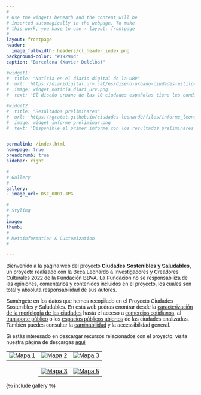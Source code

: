 ```yaml
---
#
# Use the widgets beneath and the content will be
# inserted automagically in the webpage. To make
# this work, you have to use › layout: frontpage
#
layout: frontpage
header:
  image_fullwidth: headers/cl_header_index.png
background-color: "#19294d"
caption: "Barcelona (Xavier Delclòs)"

#widget1:
#  title: "Notícia en el diario digital de la URV"
#  url: 'https://diaridigital.urv.cat/es/diseno-urbano-ciudades-estilo-vida-saludable/'
#  image: widget_noticia_diari_urv.png
#  text: 'El diseño urbano de las 10 ciudades españolas tiene les condiciones necesarias para un estilo de vida saludable.'

#widget2:
#  title: "Resultados preliminares"
#  url: 'https://gratet.github.io/ciudades-leonardo/files/informe_leonardo_preliminar_enero24.pdf'
#  image: widget_informe preliminar.png
#  text: 'Disponible el primer informe con los resultados preliminares del proyecto. En este documento se presentan los principales resultados a nivel gráfico y cartográfico para cada uno de los indicadores.'


permalink: /index.html
homepage: true
breadcrumb: true
sidebar: right

#
# Gallery
#
gallery:
- image_url: DSC_0001.JPG

#
# Styling
#
image:
thumb:
#
# Metainformation & Customization
#

---
```


Bienvenido a la página web del proyecto **Ciudades Sostenibles y Saludables**, un proyecto realizado con la Beca Leonardo a Investigadores y Creadores Culturales 2022 de la 
Fundación BBVA. La Fundación no se responsabiliza de las opiniones, comentarios y contenidos incluidos en el 
proyecto, los cuales son total y absoluta responsabilidad de sus autores.


<section>
<p>Sum&eacute;rgete en los datos que hemos recopilado en el Proyecto Ciudades Sostenibles y Saludables. En esta web podras enontrar desde la 
<a href="https://gratet.github.io/ciudades-leonardo/caracterizacion/">caracterizaci&oacute;n de la morfolog&iacute;a de las ciudades</a> hasta el acceso a 
<a href="https://gratet.github.io/ciudades-leonardo/comercios-cotidianos/">comercios cotidianos</a>, al 
<a href="https://gratet.github.io/ciudades-leonardo/transporte-publico/">transporte p&uacute;blico</a> o los 
<a href="https://gratet.github.io/ciudades-leonardo/espacios-publicos-abiertos/">espacios p&uacute;blicos abiertos</a> de las ciudades analizadas. Tambi&eacute;n puedes consultar la 
<a href="https://gratet.github.io/ciudades-leonardo/caminabilidad/">caminabilidad</a> y la accessibilidad general.</p>
</section>

Si estás interesado en descargar recursos relacionados con el proyecto, visita nuestra página de descargas <a href="https://gratet.github.io/ciudades-leonardo/project/descargas/">aquí</a>


<html lang="es">
<head>
  <style>
    body {
      font-family: Arial, sans-serif;
    }
  
  table {
  border-collapse: collapse;
  width: 100%;
  }
  
  td {
  text-align: center;
  }
  
  .styled-image {
  max-width: 100%;
  display: block;
  margin: 0 auto;
  border-radius: 8px; /* Agregado para bordes redondeados */
  box-shadow: 0 0px 0px rgba(0, 0, 0, 0); /* Agregado para sombra */
  transition: transform 0.3s ease-in-out;
  }
  
  .styled-image:hover {
  transform: scale(1.05);
  }
  </style>
</head>

<body>

<table>
  <tr>
    <td>
      <a href="https://gratet.github.io/ciudades-leonardo/caracterizacion/">
        <img class="styled-image" src="https://gratet.github.io/ciudades-leonardo/images/img_cos/index-mc.png" alt="Mapa 1">
      </a>
    </td>
    <td>
      <a href="https://gratet.github.io/ciudades-leonardo/comercios-cotidianos/" target="_blank">
        <img class="styled-image" src="https://gratet.github.io/ciudades-leonardo/images/img_cos/index-cc.png" alt="Mapa 2">
      </a>
    </td>
    <td>
      <a href="https://gratet.github.io/ciudades-leonardo/transporte-publico/" target="_blank">
        <img class="styled-image" src="https://gratet.github.io/ciudades-leonardo/images/img_cos/index-tp.png" alt="Mapa 3">
      </a>
    </td>
  </tr>
</table>
<div style="max-width: 66%; margin: auto;">
<table>
  <tr>
    <td>
      <a href="https://gratet.github.io/ciudades-leonardo/espacios-publicos-abiertos/" target="_blank">
        <img class="styled-image" src="https://gratet.github.io/ciudades-leonardo/images/img_cos/index-aos.png" alt="Mapa 3">
      </a>
    </td>
    <td>
      <a href="https://gratet.github.io/ciudades-leonardo/caminabilidad/" target="_blank">
        <img class="styled-image" src="https://gratet.github.io/ciudades-leonardo/images/img_cos/index-ag.png" alt="Mapa 5">
      </a>
    </td>
  </tr>
</table>
</div>
</body>

{% include gallery %}